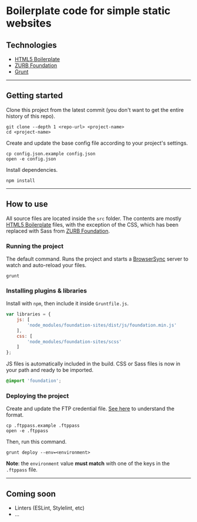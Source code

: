 # Boilerplate code for simple static websites

## Technologies

* [HTML5 Boilerplate](https://html5boilerplate.com/)
* [ZURB Foundation](https://foundation.zurb.com/)
* [Grunt](https://gruntjs.com/)

---

## Getting started

Clone this project from the latest commit (you don't want to get the entire history of this repo).

    git clone --depth 1 <repo-url> <project-name>
    cd <project-name>

Create and update the base config file according to your project's settings.

    cp config.json.example config.json
    open -e config.json

Install dependencies.

    npm install

---

## How to use

All source files are located inside the `src` folder. The contents are mostly [HTML5 Boilerplate](https://github.com/h5bp/html5-boilerplate/blob/6.1.0/dist/doc/TOC.md) files, with the exception of the CSS, which has been replaced with Sass from [ZURB Foundation](https://foundation.zurb.com/sites/docs/sass.html).

### Running the project

The default command. Runs the project and starts a [BrowserSync](https://browsersync.io/) server to watch and auto-reload your files.

    grunt

### Installing plugins & libraries

Install with `npm`, then include it inside `Gruntfile.js`.

```js
var libraries = {
    js: [
        'node_modules/foundation-sites/dist/js/foundation.min.js'
    ],
    css: [
        'node_modules/foundation-sites/scss'
    ]
};
```

JS files is automatically included in the build. CSS or Sass files is now in your path and ready to be imported.

```css
@import 'foundation';
```

### Deploying the project

Create and update the FTP credential file. [See here](https://github.com/thrashr888/grunt-sftp-deploy#authentication-parameters) to understand the format.

    cp .ftppass.example .ftppass
    open -e .ftppass

Then, run this command.

    grunt deploy --env=<environment>

**Note**: the `environment` value **must match** with one of the keys in the `.ftppass` file.

---

## Coming soon

* Linters (ESLint, Stylelint, etc)
* ...
